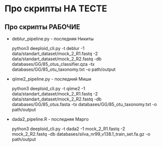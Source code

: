 # Про скрипты НА ТЕСТЕ


## Про скрипты РАБОЧИЕ

- deblur_pipeline.py - последняя Никиты

    python3 deeploid_cli.py -t deblur -1 data/standart_dataset/mock_2_R1.fastq -2 data/standart_dataset/mock_2_R2.fastq -db databases/GG/85_otus_classifier.qza -tx databases/GG/85_otu_taxonomy.txt -o path/output

- qiime2_pipeline.py - последний Миши

    python3 deeploid_cli.py -t qiime2 -1 data/standart_dataset/mock_2_R1.fastq -2 data/standart_dataset/mock_2_R2.fastq -db databases/GG/85_otus.fasta -tx databases/GG/85_otu_taxonomy.txt -o path/output

- dada2_pipeline.R - последняя Марго

    python3 deeploid_cli.py -t dada2 -1 mock_2_R1.fastq -2 mock_2_R2.fastq -db databases/silva_nr99_v138.1_train_set.fa.gz -o path/output
